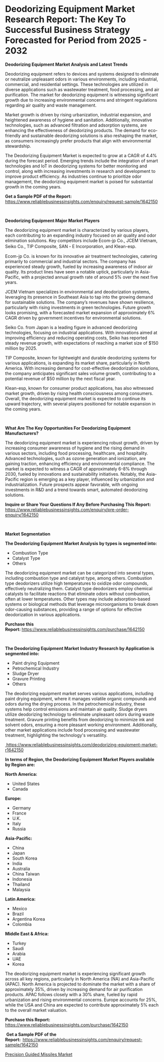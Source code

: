 <p><h1>Deodorizing Equipment Market Research Report: The Key To Successful Business Strategy Forecasted for Period from 2025 - 2032</h1></p><p><strong>Deodorizing Equipment Market Analysis and Latest Trends</strong></p>
<p><p>Deodorizing equipment refers to devices and systems designed to eliminate or neutralize unpleasant odors in various environments, including industrial, commercial, and residential settings. These technologies are utilized in diverse applications such as wastewater treatment, food processing, and air purification. The market for deodorizing equipment is witnessing significant growth due to increasing environmental concerns and stringent regulations regarding air quality and waste management.</p><p>Market growth is driven by rising urbanization, industrial expansion, and heightened awareness of hygiene and sanitation. Additionally, innovative technologies, such as advanced filtration and adsorption systems, are enhancing the effectiveness of deodorizing products. The demand for eco-friendly and sustainable deodorizing solutions is also reshaping the market, as consumers increasingly prefer products that align with environmental stewardship.</p><p>The Deodorizing Equipment Market is expected to grow at a CAGR of 4.4% during the forecast period. Emerging trends include the integration of smart technologies and IoT in deodorizing systems for better monitoring and control, along with increasing investments in research and development to improve product efficiency. As industries continue to prioritize odor management, the deodorizing equipment market is poised for substantial growth in the coming years.</p></p>
<p><strong>Get a Sample PDF of the Report:&nbsp;</strong> <a href="https://www.reliablebusinessinsights.com/enquiry/request-sample/1642150?utm_campaign=2286&utm_medium=2&utm_source=Github&utm_content=ia&utm_term=22022025&utm_id=deodorizing-equipment">https://www.reliablebusinessinsights.com/enquiry/request-sample/1642150</a></p>
<p>&nbsp;</p>
<p><strong>Deodorizing Equipment Major Market Players</strong></p>
<p><p>The deodorizing equipment market is characterized by various players, each contributing to an expanding industry focused on air quality and odor elimination solutions. Key competitors include Ecom-jp Co., JCEM Vietnam, Seiko Co., TIP Composite, SAN・E Incorporation, and Klean-esp.</p><p>Ecom-jp Co. is known for its innovative air treatment technologies, catering primarily to commercial and industrial sectors. The company has experienced steady growth, fueled by increasing awareness of indoor air quality. Its product lines have seen a notable uptick, particularly in Asia-Pacific, with a projected annual growth rate of around 5% over the next five years.</p><p>JCEM Vietnam specializes in environmental and deodorization systems, leveraging its presence in Southeast Asia to tap into the growing demand for sustainable solutions. The company’s revenues have shown resilience, particularly with rising investments in green technologies. Future growth looks promising, with a forecasted market expansion of approximately 6% CAGR driven by government incentives for environmental solutions.</p><p>Seiko Co. from Japan is a leading figure in advanced deodorizing technologies, focusing on industrial applications. With innovations aimed at improving efficiency and reducing operating costs, Seiko has reported steady revenue growth, with expectations of reaching a market size of $150 million by 2025.</p><p>TIP Composite, known for lightweight and durable deodorizing systems for various applications, is expanding its market share, particularly in North America. With increasing demand for cost-effective deodorization solutions, the company anticipates significant sales volume growth, contributing to a potential revenue of $50 million by the next fiscal year.</p><p>Klean-esp, known for consumer product applications, has also witnessed market growth, driven by rising health consciousness among consumers. Overall, the deodorizing equipment market is expected to continue its upward trajectory, with several players positioned for notable expansion in the coming years.</p></p>
<p>&nbsp;</p>
<p><strong>What Are The Key Opportunities For Deodorizing Equipment Manufacturers?</strong></p>
<p><p>The deodorizing equipment market is experiencing robust growth, driven by increasing consumer awareness of hygiene and the rising demand in various sectors, including food processing, healthcare, and hospitality. Advanced technologies, such as ozone generation and ionization, are gaining traction, enhancing efficiency and environmental compliance. The market is expected to witness a CAGR of approximately 6-8% through 2030, fueled by innovations and sustainability initiatives. Notably, the Asia-Pacific region is emerging as a key player, influenced by urbanization and industrialization. Future prospects appear favorable, with ongoing investments in R&D and a trend towards smart, automated deodorizing solutions.</p></p>
<p><strong>Inquire or Share Your Questions If Any Before Purchasing This Report:</strong> <a href="https://www.reliablebusinessinsights.com/enquiry/pre-order-enquiry/1642150?utm_campaign=2286&utm_medium=2&utm_source=Github&utm_content=ia&utm_term=22022025&utm_id=deodorizing-equipment">https://www.reliablebusinessinsights.com/enquiry/pre-order-enquiry/1642150</a></p>
<p>&nbsp;</p>
<p><strong>Market Segmentation</strong></p>
<p><strong>The Deodorizing Equipment Market Analysis by types is segmented into:</strong></p>
<p><ul><li>Combustion Type</li><li>Catalyst Type</li><li>Others</li></ul></p>
<p><p>The deodorizing equipment market can be categorized into several types, including combustion type and catalyst type, among others. Combustion type deodorizers utilize high temperatures to oxidize odor compounds, effectively neutralizing them. Catalyst type deodorizers employ chemical catalysts to facilitate reactions that eliminate odors without combustion, often at lower temperatures. Other types may include adsorption-based systems or biological methods that leverage microorganisms to break down odor-causing substances, providing a range of options for effective deodorization in various applications.</p></p>
<p><strong>Purchase this Report:&nbsp;</strong><a href="https://www.reliablebusinessinsights.com/purchase/1642150?utm_campaign=2286&utm_medium=2&utm_source=Github&utm_content=ia&utm_term=22022025&utm_id=deodorizing-equipment">https://www.reliablebusinessinsights.com/purchase/1642150</a></p>
<p>&nbsp;</p>
<p><strong>The Deodorizing Equipment Market Industry Research by Application is segmented into:</strong></p>
<p><ul><li>Paint drying Equipment</li><li>Petrochemical Industry</li><li>Sludge Dryer</li><li>Gravure Printing</li><li>Others</li></ul></p>
<p><p>The deodorizing equipment market serves various applications, including paint drying equipment, where it manages volatile organic compounds and odors during the drying process. In the petrochemical industry, these systems help control emissions and maintain air quality. Sludge dryers utilize deodorizing technology to eliminate unpleasant odors during waste treatment. Gravure printing benefits from deodorizing to minimize ink and solvent odors, ensuring a more pleasant working environment. Additionally, other market applications include food processing and wastewater treatment, highlighting the technology's versatility.</p></p>
<p><a href="https://www.reliablebusinessinsights.com/deodorizing-equipment-market-r1642150?utm_campaign=2286&utm_medium=2&utm_source=Github&utm_content=ia&utm_term=22022025&utm_id=deodorizing-equipment">&nbsp;https://www.reliablebusinessinsights.com/deodorizing-equipment-market-r1642150</a></p>
<p><strong>In terms of Region, the Deodorizing Equipment Market Players available by Region are:</strong></p>
<p>
    <p> <strong> North America: </strong>
        <ul>
            <li>United States</li>
            <li>Canada</li>
        </ul>
        </p> 
    <p> <strong> Europe: </strong>
        <ul>
            <li>Germany</li>
            <li>France</li>
            <li>U.K.</li>
            <li>Italy</li>
            <li>Russia</li>
        </ul>
        </p> 
    <p> <strong> Asia-Pacific: </strong>
        <ul>
            <li>China</li>
            <li>Japan</li>
            <li>South Korea</li>
            <li>India</li>
            <li>Australia</li>
            <li>China Taiwan</li>
            <li>Indonesia</li>
            <li>Thailand</li>
            <li>Malaysia</li>
        </ul>
        </p> 
    <p> <strong> Latin America: </strong>
        <ul>
            <li>Mexico</li>
            <li>Brazil</li>
            <li>Argentina Korea</li>
            <li>Colombia</li>
        </ul>
        </p> 
    <p> <strong> Middle East & Africa: </strong>
        <ul>
            <li>Turkey</li>
            <li>Saudi</li>
            <li>Arabia</li>
            <li>UAE</li>
            <li>Korea</li>
        </ul>
    </p>
    </p>
<p><p>The deodorizing equipment market is experiencing significant growth across all key regions, particularly in North America (NA) and Asia-Pacific (APAC). North America is projected to dominate the market with a share of approximately 35%, driven by increasing demand for air purification products. APAC follows closely with a 30% share, fueled by rapid urbanization and rising environmental concerns. Europe accounts for 25%, while the USA and China are expected to contribute approximately 5% each to the overall market valuation.</p></p>
<p><strong>Purchase this Report: </strong><a href="https://www.reliablebusinessinsights.com/purchase/1642150?utm_campaign=2286&utm_medium=2&utm_source=Github&utm_content=ia&utm_term=22022025&utm_id=deodorizing-equipment">https://www.reliablebusinessinsights.com/purchase/1642150</a></p>
<p>&nbsp;<strong>Get a Sample PDF of the Report:&nbsp;&nbsp;</strong><a href="https://www.reliablebusinessinsights.com/enquiry/request-sample/1642150?utm_campaign=2286&utm_medium=2&utm_source=Github&utm_content=ia&utm_term=22022025&utm_id=deodorizing-equipment">https://www.reliablebusinessinsights.com/enquiry/request-sample/1642150</a></p>
<p><strong></strong></p>
<p><p><a href="https://github.com/triattwood9919/Market-Research-Report-List-1/blob/main/precision-guided-missiles-market.md?utm_campaign=2286&utm_medium=2&utm_source=Github&utm_content=ia&utm_term=22022025&utm_id=deodorizing-equipment">Precision Guided Missiles Market</a></p></p>